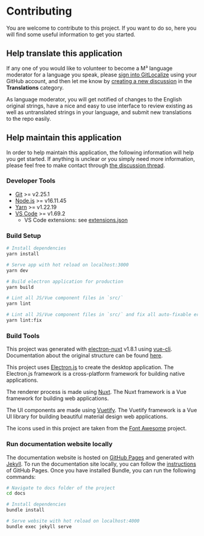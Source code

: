 # Contributing

You are welcome to contribute to this project. If you want to do so, here you will find some useful information to get you started.

## Help translate this application

If any one of you would like to volunteer to become a M³ language moderator for a language you speak, please [sign into GitLocalize](https://gitlocalize.com/) using your GitHub account, and then let me know by [creating a new discussion](https://github.com/sircharlo/meeting-media-manager/discussions/categories/translations) in the **Translations** category.

As language moderator, you will get notified of changes to the English original strings, have a nice and easy to use interface to review existing as well as untranslated strings in your language, and submit new translations to the repo easily.

## Help maintain this application

In order to help maintain this application, the following information will help you get started. If anything is unclear or you simply need more information, please feel free to make contact through [the discussion thread](https://github.com/sircharlo/meeting-media-manager/discussions).

### Developer Tools

- [Git](https://git-scm.com/) >= v2.25.1
- [Node.js](https://nodejs.org/en/) >= v16.11.45
- [Yarn](https://yarnpkg.com/) >= v1.22.19
- [VS Code](https://code.visualstudio.com/) >= v1.69.2
  - VS Code extensions: see [extensions.json](/.vscode/extensions.json)

### Build Setup

``` bash
# Install dependencies
yarn install

# Serve app with hot reload on localhost:3000
yarn dev

# Build electron application for production
yarn build

# Lint all JS/Vue component files in `src/`
yarn lint

# Lint all JS/Vue component files in `src/` and fix all auto-fixable errors
yarn lint:fix

```

### Build Tools

This project was generated with [electron-nuxt](https://github.com/michalzaq12/electron-nuxt) v1.8.1 using [vue-cli](https://github.com/vuejs/vue-cli). Documentation about the original structure can be found [here](https://github.com/michalzaq12/electron-nuxt/blob/master/README.md).

This project uses [Electron.js](https://www.electronjs.org/) to create the desktop application. The Electron.js framework is a cross-platform framework for building native applications.

The renderer process is made using [Nuxt](https://nuxtjs.org/). The Nuxt framework is a Vue framework for building web applications.

The UI components are made using [Vuetify](https://vuetifyjs.com/en/). The Vuetify framework is a Vue UI library for building beautiful material design web applications.

The icons used in this project are taken from the [Font Awesome](https://fontawesome.com/icons) project.

### Run documentation website locally

The documentation website is hosted on [GitHub Pages](https://pages.github.com/) and generated with [Jekyll](https://jekyllrb.com/docs/installation/). To run the documentation site locally, you can follow the [instructions](https://docs.github.com/en/pages/setting-up-a-github-pages-site-with-jekyll/testing-your-github-pages-site-locally-with-jekyll) of GitHub Pages. Once you have installed Bundle, you can run the following commands:

``` bash
# Navigate to docs folder of the project
cd docs

# Install dependencies
bundle install

# Serve website with hot reload on localhost:4000
bundle exec jekyll serve
```
